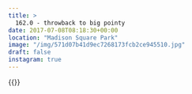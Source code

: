```yaml
---
title: >
  162.0 - throwback to big pointy
date: 2017-07-08T08:18:30+00:00
location: "Madison Square Park"
image: "/img/571d07b41d9ec7268173fcb2ce945510.jpg"
draft: false
instagram: true
---
```


{{<photo src="/img/571d07b41d9ec7268173fcb2ce945510.jpg">}}
